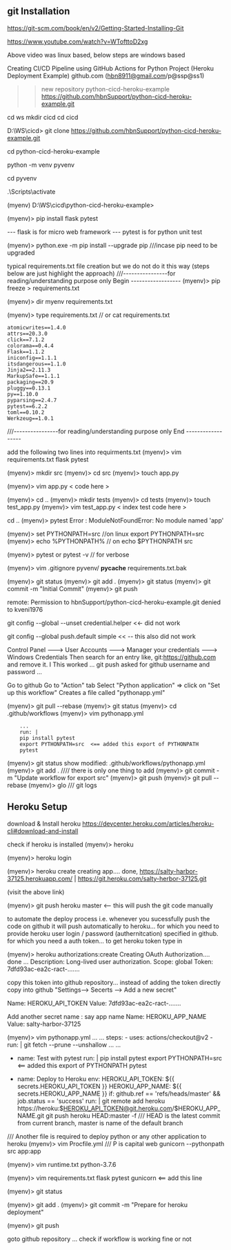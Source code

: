 git Installation
----------------
https://git-scm.com/book/en/v2/Getting-Started-Installing-Git


https://www.youtube.com/watch?v=WTofttoD2xg

Above video was linux based, below steps are windows based

Creating CI/CD Pipeline using GitHub Actions for Python Project (Heroku Deployment Example)
github.com (hbn8911@gmail.com/p@ssp@ss1)
>> new repository
>> python-cicd-heroku-example
https://github.com/hbnSupport/python-cicd-heroku-example.git

cd ws
mkdir cicd
cd cicd

D:\WS\cicd> git clone https://github.com/hbnSupport/python-cicd-heroku-example.git



cd python-cicd-heroku-example

python -m venv pyvenv

cd pyvenv

.\Scripts\activate

(myenv) D:\WS\cicd\python-cicd-heroku-example>

(myenv)> pip install flask pytest

--- flask is for micro web framework 
--- pytest is for python unit test

(myenv)> python.exe -m pip install --upgrade pip      ///incase pip need to be upgraded

typical requirements.txt file creation but we do not do it this way (steps below are just highlight the approach)
///----------------for reading/understanding purpose only Begin ------------------
(myenv)> pip freeze > requirements.txt

(myenv)> dir
myenv
requirements.txt


(myenv)> type requirements.txt   // or cat requirements.txt

	atomicwrites==1.4.0
	attrs==20.3.0
	click==7.1.2
	colorama==0.4.4
	Flask==1.1.2
	iniconfig==1.1.1
	itsdangerous==1.1.0
	Jinja2==2.11.3
	MarkupSafe==1.1.1
	packaging==20.9
	pluggy==0.13.1
	py==1.10.0
	pyparsing==2.4.7
	pytest==6.2.2
	toml==0.10.2
	Werkzeug==1.0.1
///----------------for reading/understanding purpose only End ------------------

add the following two lines into requirments.txt
(myenv)> vim requirements.txt
	flask
	pytest

(myenv)> mkdir src
(myenv)> cd src
(myenv)>  touch app.py

(myenv)>  vim app.py
<  code here >

(myenv)> cd ..
(myenv)>  mkdir tests
(myenv)>  cd tests
(myenv)>  touch test_app.py
(myenv)>  vim test_app.py
< index test code here >

cd ..
(myenv)> pytest
Error :  ModuleNotFoundError: No module named 'app'

(myenv)> set PYTHONPATH=src  //on linux export PYTHONPATH=src
(myenv)> echo %PYTHONPATH%  // on echo $PYTHONPATH
src

(myenv)>  pytest  or pytest -v // for verbose

(myenv)> vim .gitignore
pyvenv/
__pycache__
requirements.txt.bak

(myenv)>  git status
(myenv)>  git add .
(myenv)>  git status
(myenv)>  git commit -m "Initial Commit"
(myenv)>  git push

remote: Permission to hbnSupport/python-cicd-heroku-example.git denied to kveni1976

git config --global --unset credential.helper <<- did not work

git config --global push.default simple << -- this also did not work


Control Panel ---> User Accounts ---> Manager your credentials ---> Windows Credentials
Then search for an entry like, git:https://github.com and remove it. I
This worked ... 
git push asked for github username and password ... 



Go to github
Go to "Action" tab
Select "Python application" => click on "Set up this workflow"
Creates a file called "pythonapp.yml"


(myenv)>  git pull --rebase
(myenv)>  git status
(myenv)>  cd .github/workflows
(myenv)>  vim pythonapp.yml

		...
		run: |
		pip install pytest
		export PYTHONPATH=src  <== added this export of PYTHONPATH
		pytest
		
(myenv)>  git status
	show modified: .github/workflows/pythonapp.yml
(myenv)>  git add .  //// there is only one thing to add
(myenv)>  git commit -m "Update workflow for export src"
(myenv)>  git push
(myenv)>  git pull --rebase
(myenv)>  glo  /// git logs


 




Heroku Setup
------------

download & Install heroku
https://devcenter.heroku.com/articles/heroku-cli#download-and-install

check if heroku is installed
(myenv)> heroku

(myenv)> heroku login

(myenv)> heroku create 
creating app.... done,
https://salty-harbor-37125.herokuapp.com/ | https://git.heroku.com/salty-herbor-37125.git

(visit the above link)

(myenv)> git push heroku master   <-- this will push the git code manually 

to automate the deploy process i.e. whenever you sucessfully push the code on github it will push automatically to heroku... for which you need to provide heroku user login / password (authernitcation) specified in github.
for which you need a auth token... to get heroku token type in


(myenv)> heroku authorizations:create
Creating OAuth Authorization.... done
...
Description: Long-lived user authorization.
Scope: global
Token: 7dfd93ac-ea2c-ract-.......

copy this token into github repository...
instead of adding the token directly copy into github "Settings--> Secerts --> Add a new secret"

Name: HEROKU_API_TOKEN
Value: 7dfd93ac-ea2c-ract-.......

Add another secret name : say app name
Name: HEROKU_APP_NAME
Value: salty-harbor-37125




(myenv)> vim pythonapp.yml
...
...
	steps:
	- uses: actions/checkout@v2
	- run: |
		git fetch --prune --unshallow
...
...
  -	name: Test with pytest
	run: |
		pip install pytest
		export PYTHONPATH=src  <== added this export of PYTHONPATH
		pytest 

  -	name: Deploy to Heroku
	env: 
		HEROKU_API_TOKEN: ${{ secrets.HEROKU_API_TOKEN }}
		HEROKU_APP_NAME: ${{ secrets.HEROKU_APP_NAME }}
	if: github.ref == 'refs/heads/master' && job.status == 'success'
	run: |
		git remote add heroku https://heroku:$HEROKU_API_TOKEN@git.heroku.com/$HEROKU_APP_NAME.git
		git push heroku HEAD:master -f  /// HEAD is the latest commit from current branch, master is name of the default branch


/// Another file is required to deploy python or any other application to heroku
(myenv)> vim Procfile.yml  /// P is capital
web gunicorn --pythonpath src app:app

(myenv)> vim runtime.txt
python-3.7.6

(myenv)>  vim requirements.txt
flask
pytest
gunicorn   <== add this line

(myenv)> git status


(myenv)> git add .
(myenv)> git commit -m "Prepare for heroku deployment"

(myenv)> git push


goto github repository ... check if workflow is working fine or not






